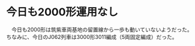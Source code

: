 # 今日も2000形運用なし

<div class="section">　今日も2000形は筑紫車両基地の留置線から一歩も動いていないようだった。ちなみに、今日のJ062列車は3000形3011編成（5両固定編成）だった。</div>